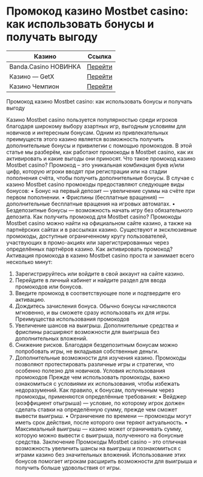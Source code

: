 # Промокод казино Mostbet casino: как использовать бонусы и получать выгоду
| Казино                  | Ссылка                                                                                          |
|-------------------------|-------------------------------------------------------------------------------------------------|
| Banda.Casino НОВИНКА    | [Перейти](https://play-banda-one.com/df1b41920)                                                |
| Казино — GetX           | [Перейти](https://levelx.top/tcf31265f)                                                        |
| Казино Чемпион          | [Перейти](https://champslotskz2.com/pobeda/fortune-wheel/registration?p81750p305471p6b33)      |


Промокод казино Mostbet casino: как использовать бонусы и получать выгоду

Казино Mostbet casino пользуется популярностью среди игроков благодаря широкому выбору азартных игр, выгодным условиям для новичков и интересным бонусам. Одним из привлекательных преимуществ этого казино является возможность получить дополнительные бонусы и привилегии с помощью промокодов. В этой статье мы разберём, как работают промокоды в Mostbet casino, как их активировать и какие выгоды они приносят.
Что такое промокод казино Mostbet casino?
Промокод – это уникальная комбинация букв и/или цифр, которую игроки вводят при регистрации или на стадии пополнения счёта, чтобы получить дополнительные бонусы. В случае с казино Mostbet casino промокоды предоставляют следующие виды бонусов:
•	Бонус на первый депозит — увеличение суммы на счёте при первом пополнении.
•	Фриспины (бесплатные вращения) — дополнительные бесплатные вращения на игровых автоматах.
•	Бездепозитные бонусы — возможность начать игру без обязательного депозита.
Как получить промокод для Mostbet casino?
Промокоды Mostbet casino можно найти на официальном сайте казино, а также на партнёрских сайтах и в рассылках казино. Существуют и эксклюзивные промокоды, доступные ограниченному кругу пользователей, участвующих в промо-акциях или зарегистрированных через определённых партнёров казино.
Как активировать промокод?
Активация промокода в казино Mostbet casino проста и занимает всего несколько минут:
1.	Зарегистрируйтесь или войдите в свой аккаунт на сайте казино.
2.	Перейдите в личный кабинет и найдите раздел для ввода промокодов или бонусов.
3.	Введите промокод в соответствующее поле и подтвердите его активацию.
4.	Дождитесь зачисления бонуса. Обычно бонусы начисляются мгновенно, и вы сможете сразу использовать их для игры.
Преимущества использования промокодов
1.	Увеличение шансов на выигрыш. Дополнительные средства и фриспины расширяют возможности для выигрыша без дополнительных вложений.
2.	Снижение рисков. Благодаря бездепозитным бонусам можно попробовать игры, не вкладывая собственные деньги.
3.	Дополнительные возможности для изучения казино. Промокоды позволяют протестировать различные игры и стратегии, что особенно полезно для новичков.
Условия использования промокодов
Прежде чем использовать промокоды, важно ознакомиться с условиями их использования, чтобы избежать недоразумений. Как правило, к бонусам, полученным через промокоды, применяются определённые требования:
•	Вейджер (коэффициент отыгрыша) — условие, по которому игрок должен сделать ставки на определённую сумму, прежде чем сможет вывести выигрыш.
•	Ограничение по времени — промокоды могут иметь срок действия, после которого они теряют актуальность.
•	Максимальный выигрыш — казино может ограничивать сумму, которую можно вывести с выигрыша, полученного на бонусные средства.
Заключение
Промокоды Mostbet casino – это отличная возможность увеличить шансы на выигрыш и познакомиться с играми казино без значительных вложений. Использование этих бонусов помогает игрокам расширить возможности для выигрыша и получить больше удовольствия от игры.

